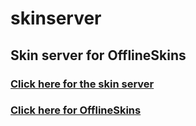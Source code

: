 # skinserver
## Skin server for OfflineSkins
### [Click here for the skin server](http://skinserver.pqtato.pw)
### [Click here for OfflineSkins](https://minecraft.curseforge.com/projects/offlineskins)
